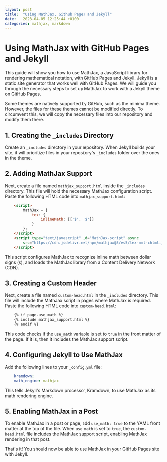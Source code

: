 ```yaml
---
layout: post
title:  "Using MathJax, Github Pages and Jekyll"
date:   2023-04-05 12:25:44 +0100
categories: mathjax, markdown
---
```

# Using MathJax with GitHub Pages and Jekyll

This guide will show you how to use MathJax, a JavaScript library for rendering mathematical notation, with GitHub Pages and Jekyll. Jekyll is a static site generator that works well with GitHub Pages. We will guide you through the necessary steps to set up MathJax to work with a Jekyll theme on GitHub Pages.

Some themes are natively supported by GitHub, such as the minima theme. However, the files for these themes cannot be modified directly. To circumvent this, we will copy the necessary files into our repository and modify them there.

## 1. Creating the `_includes` Directory

Create an `_includes` directory in your repository. When Jekyll builds your site, it will prioritize files in your repository's `_includes` folder over the ones in the theme.

## 2. Adding MathJax Support

Next, create a file named `mathjax_support.html` inside the `_includes` directory. This file will hold the necessary MathJax configuration script. Paste the following HTML code into `mathjax_support.html`:

```html
    <script>
        MathJax = {
            tex: {
                inlineMath: [['$', '$']]
            }
        };
    </script>
    <script type="text/javascript" id="MathJax-script" async
        src="https://cdn.jsdelivr.net/npm/mathjax@3/es5/tex-mml-chtml.js">
    </script>
```

This script configures MathJax to recognize inline math between dollar signs (`$`), and loads the MathJax library from a Content Delivery Network (CDN).

## 3. Creating a Custom Header

Next, create a file named `custom-head.html` in the `_includes` directory. This file will include the MathJax script in pages where MathJax is required. Paste the following HTML code into `custom-head.html`:

```html
    {% if page.use_math %}  
    {% include mathjax_support.html %}  
    {% endif %}
```

This code checks if the `use_math` variable is set to `true` in the front matter of the page. If it is, then it includes the MathJax support script.

## 4. Configuring Jekyll to Use MathJax

Add the following lines to your `_config.yml` file:

```yml
    kramdown:
    math_engine: mathjax
```

This tells Jekyll's Markdown processor, Kramdown, to use MathJax as its math rendering engine.

## 5. Enabling MathJax in a Post

To enable MathJax in a post or page, add `use_math: true` to the YAML front matter at the top of the file. When `use_math` is set to `true`, the `custom-head.html` file includes the MathJax support script, enabling MathJax rendering in that post.

That's it! You should now be able to use MathJax in your GitHub Pages site with Jekyll.